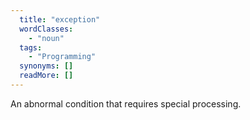 ```yaml
---
  title: "exception"
  wordClasses: 
    - "noun"
  tags: 
    - "Programming"
  synonyms: []
  readMore: []
---
```

An abnormal condition that requires special processing.
